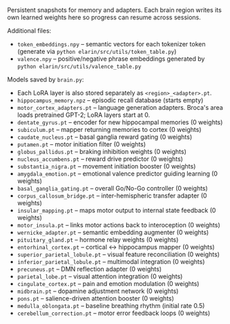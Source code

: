 Persistent snapshots for memory and adapters. Each brain region writes its
own learned weights here so progress can resume across sessions.

Additional files:
- ``token_embeddings.npy`` – semantic vectors for each tokenizer token
  (generate via ``python elarin/src/utils/token_table.py``)
- ``valence.npy`` – positive/negative phrase embeddings generated by
  ``python elarin/src/utils/valence_table.py``

Models saved by ``brain.py``:
- Each LoRA layer is also stored separately as ``<region>_<adapter>.pt``.
- ``hippocampus_memory.npz`` – episodic recall database (starts empty)
- ``motor_cortex_adapters.pt`` – language generation adapters. Broca's area loads pretrained GPT-2; LoRA layers start at 0.
- ``dentate_gyrus.pt`` – encoder for new hippocampal memories (0 weights)
- ``subiculum.pt`` – mapper returning memories to cortex (0 weights)
- ``caudate_nucleus.pt`` – basal ganglia reward gating (0 weights)
- ``putamen.pt`` – motor initiation filter (0 weights)
- ``globus_pallidus.pt`` – braking inhibition weights (0 weights)
- ``nucleus_accumbens.pt`` – reward drive predictor (0 weights)
- ``substantia_nigra.pt`` – movement initiation booster (0 weights)
- ``amygdala_emotion.pt`` – emotional valence predictor guiding learning (0 weights)
- ``basal_ganglia_gating.pt`` – overall Go/No-Go controller (0 weights)
- ``corpus_callosum_bridge.pt`` – inter-hemispheric transfer adapter (0 weights)
- ``insular_mapping.pt`` – maps motor output to internal state feedback (0 weights)
- ``motor_insula.pt`` – links motor actions back to interoception (0 weights)
- ``wernicke_adapter.pt`` – semantic embedding augmenter (0 weights)
- ``pituitary_gland.pt`` – hormone relay weights (0 weights)
- ``entorhinal_cortex.pt`` – cortical ↔ hippocampus mapper (0 weights)
- ``superior_parietal_lobule.pt`` – visual feature reconciliation (0 weights)
- ``inferior_parietal_lobule.pt`` – multimodal integration (0 weights)
- ``precuneus.pt`` – DMN reflection adapter (0 weights)
- ``parietal_lobe.pt`` – visual attention integration (0 weights)
- ``cingulate_cortex.pt`` – pain and emotion modulation (0 weights)
- ``midbrain.pt`` – dopamine adjustment network (0 weights)
- ``pons.pt`` – salience-driven attention booster (0 weights)
- ``medulla_oblongata.pt`` – baseline breathing rhythm (initial rate 0.5)
- ``cerebellum_correction.pt`` – motor error feedback loops (0 weights)
